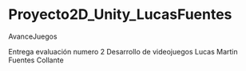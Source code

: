 # Proyecto2D_Unity_LucasFuentes
AvanceJuegos

Entrega evaluación numero 2 Desarrollo de videojuegos
Lucas Martin Fuentes Collante
